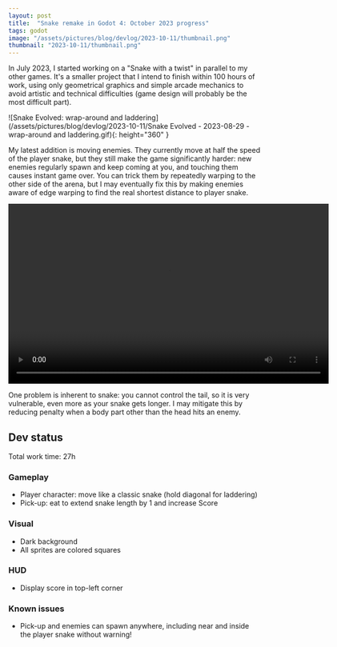 ```yaml
---
layout: post
title:  "Snake remake in Godot 4: October 2023 progress"
tags: godot
image: "/assets/pictures/blog/devlog/2023-10-11/thumbnail.png"
thumbnail: "2023-10-11/thumbnail.png"
---
```


In July 2023, I started working on a "Snake with a twist" in parallel to my other games. It's a smaller project that I intend to finish within 100 hours of work, using only geometrical graphics and simple arcade mechanics to avoid artistic and technical difficulties (game design will probably be the most difficult part).

![Snake Evolved: wrap-around and laddering](/assets/pictures/blog/devlog/2023-10-11/Snake Evolved - 2023-08-29 - wrap-around and laddering.gif){: height="360" }

My latest addition is moving enemies. They currently move at half the speed of the player snake, but they still make the game significantly harder: new enemies regularly spawn and keep coming at you, and touching them causes instant game over. You can trick them by repeatedly warping to the other side of the arena, but I may eventually fix this by making enemies aware of edge warping to find the real shortest distance to player snake.

<video controls width="640" height="360">
  <source src="/assets/pictures/blog/devlog/2023-10-11/Snake Evolved - 2023-10-10 - Adding moving enemies - Eat and lose 720p.webm" type="video/webm">
</video>

One problem is inherent to snake: you cannot control the tail, so it is very vulnerable, even more as your snake gets longer. I may mitigate this by reducing penalty when a body part other than the head hits an enemy.

## Dev status

Total work time: 27h

### Gameplay

- Player character: move like a classic snake (hold diagonal for laddering)
- Pick-up: eat to extend snake length by 1 and increase Score

### Visual

- Dark background
- All sprites are colored squares

### HUD

- Display score in top-left corner

### Known issues

- Pick-up and enemies can spawn anywhere, including near and inside the player snake without warning!